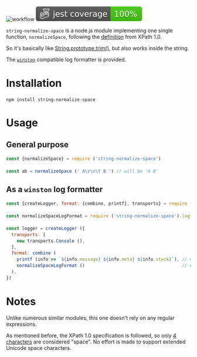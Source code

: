 ![workflow](https://github.com/do-/node-string-normalize-space/actions/workflows/main.yml/badge.svg)
![Jest coverage](./badges/coverage-jest%20coverage.svg)

`string-normalize-space` is a node.js module implementing one single function, `normalizeSpace`, following the [definition](https://www.w3.org/TR/1999/REC-xpath-19991116/#function-normalize-space) from XPath 1.0.

So it's basically like [String.prototype.trim()](https://developer.mozilla.org/en-US/docs/Web/JavaScript/Reference/Global_Objects/String/trim), but also works inside the string.

The [`winston`](https://github.com/winstonjs/winston) compatible log formatter is provided.

# Installation

```
npm install string-normalize-space
```

# Usage
## General purpose

```js
const {normalizeSpace} = require ('string-normalize-space')

const ab = normalizeSpace (' A\r\n\t B ') // will be 'A B'
```

## As a `winston` log formatter

```js
const {createLogger, format: {combine, printf}, transports} = require ('winston')

const normalizeSpaceLogFormat = require ('string-normalize-space').logform

const logger = createLogger ({
  transports: [
    new transports.Console (),
  ],
  format: combine (
    printf (info => `${info.message} ${info.meta} ${info.stack}`), // may be lots of \n
    normalizeSpaceLogFormat ()                                     // exactly one line
  ),
})
```

# Notes

Unlike numerous similar modules, this one doesn't rely on any regular expressions.

As mentioned before, the XPath 1.0 specification is followed, so only [4 characters](https://www.w3.org/TR/REC-xml/#NT-S) are considered "space". No effort is made to support extended Unicode space characters.
